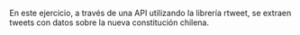 En este ejercicio, a través de una API utilizando la librería rtweet, se extraen tweets con datos sobre la nueva constitución chilena.